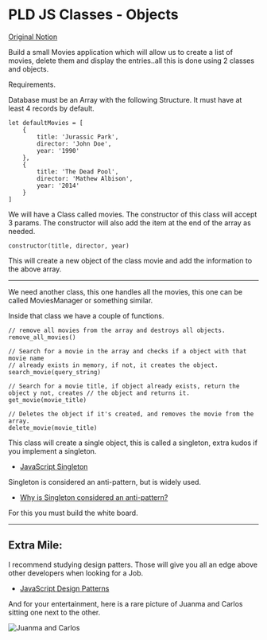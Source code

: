 # PLD JS Classes - Objects

[Original Notion](https://magnetic-myrtle-0ac.notion.site/PLD-JS-Classes-Objects-d1b11e0b75ba4b57ba7cd139bd5ddb0b)

Build a small Movies application which will allow us to create a list of movies, delete them and display the entries..all this is done using 2 classes and objects.

Requirements.

Database must be an Array with the following Structure. It must have at least 4 records by default.

    let defaultMovies = [ 
    	{
    		title: 'Jurassic Park',
    		director: 'John Doe',
    		year: '1990'
    	}, 
    	{
    		title: 'The Dead Pool',
    		director: 'Mathew Albison',
    		year: '2014' 
    	}
    ]
We will have a Class called movies. The constructor of this class will accept 3 params. The constructor will also add the item at the end of the array as needed.

    constructor(title, director, year)

This will create a new object of the class movie and add the information to the above array.
___

We need another class, this one handles all the movies, this one can be called MoviesManager or something similar.

Inside that class we have a couple of functions.

    // remove all movies from the array and destroys all objects.
    remove_all_movies() 
    
    // Search for a movie in the array and checks if a object with that movie name
    // already exists in memory, if not, it creates the object.
    search_movie(query_string)
    
    // Search for a movie title, if object already exists, return the object y not, creates // the object and returns it.
    get_movie(movie_title)
    
    // Deletes the object if it's created, and removes the movie from the array. 
    delete_movie(movie_title)

This class will create a single object, this is called a singleton, extra kudos if you implement a singleton.
- [JavaScript Singleton](https://www.dofactory.com/javascript/design-patterns/singleton)

Singleton is considered an anti-pattern, but is widely used.
- [Why is Singleton considered an anti-pattern?](https://stackoverflow.com/questions/12755539/why-is-singleton-considered-an-anti-pattern)

For this you must build the white board.

___

## Extra Mile:
I recommend studying design patters. Those will give you all an edge above other developers when looking for a Job.
- [JavaScript Design Patterns](https://www.dofactory.com/javascript/design-patterns/)

And for your entertainment, here is a rare picture of Juanma and Carlos sitting one next to the other.

![Juanma and Carlos](https://www.tonica.la/__export/1564511195367/sites/debate/img/2019/07/30/austin.jpg_554688468.jpg)

